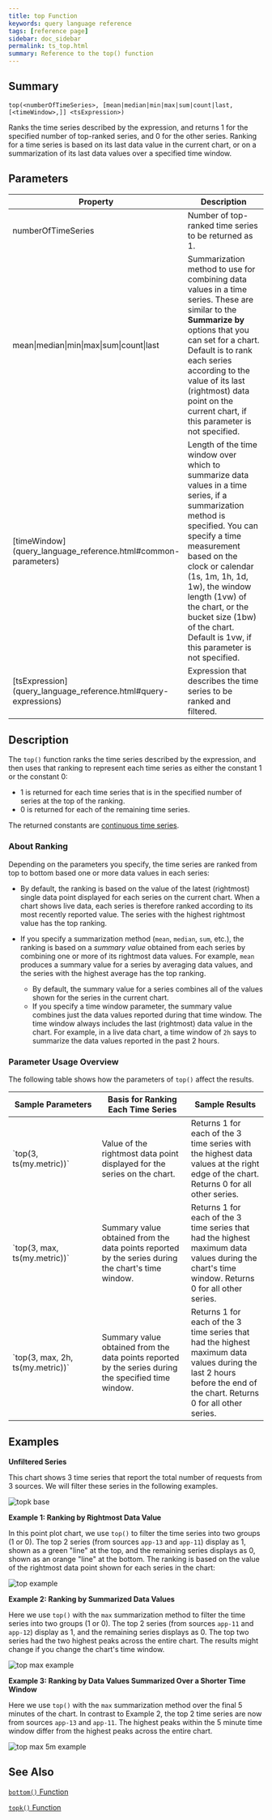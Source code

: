 ```yaml
---
title: top Function
keywords: query language reference
tags: [reference page]
sidebar: doc_sidebar
permalink: ts_top.html
summary: Reference to the top() function
---
```

## Summary
```
top(<numberOfTimeSeries>, [mean|median|min|max|sum|count|last, [<timeWindow>,]] <tsExpression>)
```

Ranks the time series described by the expression, and returns 1 for the specified number of top-ranked series, and 0 for the other series. Ranking for a time series is based on its last data value in the current chart, or on a summarization of its last data values over a specified time window.


## Parameters
<table>
<tbody>
<thead>
<tr><th width="20%">Property</th><th width="80%">Description</th></tr>
</thead>
<tr>
<td>numberOfTimeSeries</td>
<td>Number of top-ranked time series to be returned as 1.  </td></tr>
<tr>
<td>mean&vert;median&vert;min&vert;max&vert;sum&vert;count&vert;last</td>
<td>Summarization method to use for combining data values in a time series.
These are similar to the <strong>Summarize by</strong> options that you can set for a chart.
Default is to rank each series according to the value of its last (rightmost) data point on the current chart, if this parameter is not specified.</td>
</tr>
<tr>
<td markdown="span">[timeWindow](query_language_reference.html#common-parameters)</td>
<td markdown="span">Length of the time window over which to summarize data values in a time series, if a summarization method is specified. You can specify a time measurement based on the clock or calendar (1s, 1m, 1h, 1d, 1w), the window length (1vw) of the chart, or the bucket size (1bw) of the chart. Default is 1vw, if this parameter is not specified.</td></tr>
<tr>
<td markdown="span"> [tsExpression](query_language_reference.html#query-expressions)</td>
<td>Expression that describes the time series to be ranked and filtered.</td>
</tr>
</tbody>
</table>

## Description

The `top()` function ranks the time series described by the expression, and then uses that ranking to represent each time series as either the constant 1 or the constant 0:

* 1 is returned for each time series that is in the specified number of series at the top of the ranking.
* 0 is returned for each of the remaining time series.

The returned constants are [continuous time series](query_language_discrete_continuous.html).

### About Ranking

Depending on the parameters you specify, the time series are ranked from top to bottom based one or more data values in each series:

* By default, the ranking is based on the value of the latest (rightmost) single data point displayed for each series on the current chart. When a chart shows live data, each series is therefore ranked according to its most recently reported value. The series with the highest rightmost value has the top ranking.

* If you specify a summarization method (`mean`, `median`, `sum`, etc.), the ranking is based on a _summary value_ obtained from each series by combining one or more of its rightmost data values. For example, `mean` produces a summary value for a series by averaging data values, and the series with the highest average has the top ranking.

  * By default, the summary value for a series combines all of the values shown for the series in the current chart.
  * If you specify a time window parameter, the summary value combines just the data values reported during that time window. The time window always includes the last (rightmost) data value in the chart. For example, in a live data chart, a time window of `2h` says to summarize the data values reported in the past 2 hours.

### Parameter Usage Overview

The following table shows how the parameters of `top()` affect the results.

<table>
<tbody>
<thead><tr><th width="35%">Sample Parameters</th> <th width="35%">Basis for Ranking Each Time Series</th> <th width="30%">Sample Results</th></tr>
</thead>
<tr>
<td markdown="span">`top(3, ts(my.metric))`</td>
<td>Value of the rightmost data point displayed for the series on the chart. </td>
<td>Returns 1 for each of the 3 time series with the highest data values at the right edge of the chart. Returns 0 for all other series.</td></tr>
<tr>
<td markdown="span">`top(3, max, ts(my.metric))`</td>
<td>Summary value obtained from the data points reported by the series during the chart's time window.</td>
<td>Returns 1 for each of the 3 time series that had the highest maximum data values during the chart's time window. Returns 0 for all other series.</td></tr>
<tr>
<td markdown="span">`top(3, max, 2h, ts(my.metric))`</td>
<td>Summary value obtained from the data points reported by the series during the specified time window. </td>
<td>Returns 1 for each of the 3 time series that had the highest maximum data values during the last 2 hours before the end of the chart. Returns 0 for all other series.</td></tr>
</tbody>
</table>



## Examples

**Unfiltered Series**

<!--- requests: ts(~sample.requests.total.num, source=app-11, source=app-12, source=app-13) --->
This chart shows 3 time series that report the total number of requests from 3 sources. We will filter these series in the following examples.

![topk base](images/ts_topk_filter_base.png)

**Example 1: Ranking by Rightmost Data Value**

<!--- top(2, ${requests}) --->
In this point plot chart, we use `top()` to filter the time series into two groups (1 or 0). The top 2 series (from sources `app-13` and `app-11`) display as 1, shown as a green "line" at the top, and the remaining series displays as 0, shown as an orange "line" at the bottom. The ranking is based on the value of the rightmost data point shown for each series in the chart:

![top example](images/ts_top_default_ranking.png)

**Example 2: Ranking by Summarized Data Values**

<!--- top(2, max, ${requests}) --->
Here we use `top()` with the `max` summarization method to filter the time series into two groups (1 or 0). The top 2 series (from sources `app-11` and `app-12`) display as 1, and the remaining series displays as 0. The top two series had the two highest peaks across the entire chart. The results might change if you change the chart's time window.

![top max example](images/ts_top_max_over_chart.png)

**Example 3: Ranking by Data Values Summarized Over a Shorter Time Window**

<!--- top(2, max, 5m, ${requests}) --->
Here we use `top()` with the `max` summarization method over the final 5 minutes of the chart. In contrast to Example 2, the top 2 time series are now from sources `app-13` and `app-11`. The highest peaks within the 5 minute time window differ from the highest peaks across the entire chart.


![top max 5m example](images/ts_top_max_5m.png)

## See Also

[`bottom()` Function](ts_bottom.html)

[`topk()` Function](ts_topk.html)
